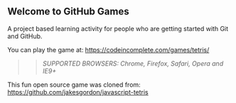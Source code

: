 ## Welcome to GitHub Games

A project based learning activity for people who are getting started with Git and GitHub.

You can play the game at: https://codeincomplete.com/games/tetris/

>> _*SUPPORTED BROWSERS*: Chrome, Firefox, Safari, Opera and IE9+_

This fun open source game was cloned from: https://github.com/jakesgordon/javascript-tetris

